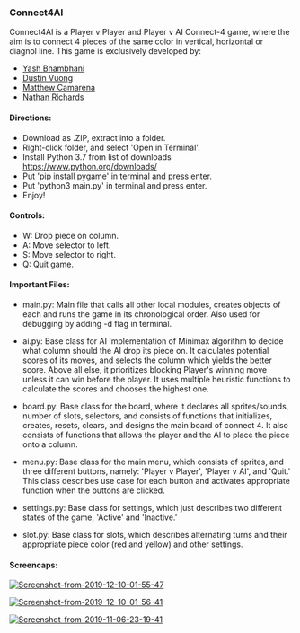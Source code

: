 ### Connect4AI
Connect4AI is a Player v Player and Player v AI Connect-4 game, where the aim is to connect 4 pieces of the same color in vertical, horizontal or diagnol line. This game is exclusively developed by:    
- [Yash Bhambhani](www.github.com/yash-b)   
- [Dustin Vuong](www.github.com/itosken)   
- [Matthew Camarena](www.github.com/MatthewCamarena)   
- [Nathan Richards](www.github.com/nathrichCSUF)

#### Directions:
- Download as .ZIP, extract into a folder.
- Right-click folder, and select 'Open in Terminal'.
- Install Python 3.7 from list of downloads https://www.python.org/downloads/
- Put 'pip install pygame' in terminal and press enter.
- Put 'python3 main.py' in terminal and press enter.
- Enjoy!

#### Controls:
- W: Drop piece on column.
- A: Move selector to left.
- S: Move selector to right.
- Q: Quit game.

#### Important Files:
- main.py: Main file that calls all other local modules, creates objects of each and runs the game in its chronological order. Also used for debugging by adding -d flag in terminal. 

- ai.py: Base class for AI Implementation of Minimax algorithm to decide what column should the AI drop its piece on. It calculates potential scores of its moves, and selects the column which yields the better score. Above all else, it prioritizes blocking Player's winning move unless it can win before the player. It uses multiple heuristic functions to calculate the scores and chooses the highest one.  

- board.py: Base class for the board, where it declares all sprites/sounds, number of slots, selectors, and consists of functions that initializes, creates, resets, clears, and designs the main board of connect 4. It also consists of functions that allows the player and the AI to place the piece onto a column.   

- menu.py: Base class for the main menu, which consists of sprites, and three different buttons, namely: 'Player v Player', 'Player v AI', and 'Quit.' This class describes use case for each button and activates appropriate function when the buttons are clicked. 

- settings.py: Base class for settings, which just describes two different states of the game, 'Active' and 'Inactive.'

- slot.py: Base class for slots, which describes alternating turns and their appropriate piece color (red and yellow) and other settings. 

#### Screencaps:

<a href="https://ibb.co/rvXH6mb"><img src="https://i.ibb.co/nRKjcb3/Screenshot-from-2019-12-10-01-55-47.png" alt="Screenshot-from-2019-12-10-01-55-47" border="0"></a>

<a href="https://ibb.co/wB45C36"><img src="https://i.ibb.co/xX6xGP5/Screenshot-from-2019-12-10-01-56-41.png" alt="Screenshot-from-2019-12-10-01-56-41" border="0"></a>

<a href="https://ibb.co/h2c9x4N"><img src="https://i.ibb.co/VMx90zG/Screenshot-from-2019-11-06-23-19-41.png" alt="Screenshot-from-2019-11-06-23-19-41" border="0"></a>

